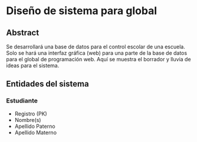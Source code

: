 # Diseño de sistema para global

## Abstract
Se desarrollará una base de datos para el control escolar de una escuela. Solo se hará una interfaz gráfica (web) para una parte de la base de datos para el global de programación web. Aquí se muestra el borrador y lluvia de ideas para el sistema.

## Entidades del sistema
### Estudiante
- Registro (PK)
- Nombre(s)
- Apellido Paterno
- Apellido Materno
